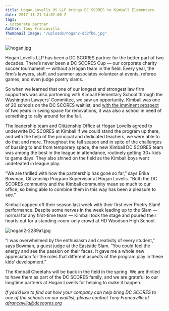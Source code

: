 ```yaml
---
title: Hogan Lovells US LLP brings DC SCORES to Kimball Elementary
date: 2017-11-21 14:07:00 Z
tags:
- Corporate partner
Author: Tony Francavilla
Thumbnail Image: "/uploads/hogan2-d32fb6.jpg"
---
```


![hogan.jpg](/uploads/hogan.jpg)

Hogan Lovells LLP has been a DC SCORES partner for the better part of two decades. There’s never been a DC SCORES Cup — our corporate charity soccer tournament — without a Hogan team in the field. Every year, the firm’s lawyers, staff, and summer associates volunteer at events, referee games, and even judge poetry slams.

So when we learned that one of our longest and strongest law firm supporters was also partnering with Kimball Elementary School through the Washington Lawyers’ Committee, we saw an opportunity. Kimball was one of 20 schools on the DC SCORES waitlist, and [with the imminent prospect](https://www.washingtonpost.com/local/education/when-a-dc-school-closed-for-renovations-parents-faced-a-troubling-choice/2017/07/04/88c94334-5773-11e7-ba90-f5875b7d1876_story.html?utm_term=.de28ced31201) of two years in swing space for renovations, it was also a school in need of something to rally around for the fall.

The leadership team and Citizenship Office at Hogan Lovells agreed to underwrite DC SCORES at Kimball if we could stand the program up there, and with the help of the principal and dedicated teachers, we were able to do that and more. Throughout the fall season and in spite of the challenges of bussing to and from temporary space, the new Kimball DC SCORES team was among the best in the league in attendance, routinely getting 30\+ kids to game days. They also shined on the field as the Kimball boys went undefeated in league play.

“We are thrilled with how the partnership has gone so far,” says Erika Bowman, Citizenship Program Supervisor at Hogan Lovells. “Both the DC SCORES community and the Kimball community mean so much to our office, so being able to combine them in this way has been a pleasure to see.”

Kimball capped off their season last week with their first ever Poetry Slam! performance. Despite some nerves in the week leading up to the Slam — normal for any first-time team — Kimball took the stage and poured their hearts out for a standing-room-only crowd at HD Woodson High School.

![hogan2-2289a1.jpg](/uploads/hogan2-2289a1.jpg)

“I was overwhelmed by the enthusiasm and creativity of every student,” says Bowman, a guest judge at the Eastside Slam. “You could feel the energy and see the passion on their faces. It gave me a whole new appreciation for the roles that different aspects of the program play in these kids’ development.”

The Kimball Cheetahs will be back in the field in the spring. We are thrilled to have them as part of the DC SCORES family, and we are grateful to our longtime partners at Hogan Lovells for helping to make it happen.

*If you’d like to find out how your company can help bring DC SCORES to one of the schools on our waitlist, please contact Tony Francavilla at afrancavilla@dcscores.org*